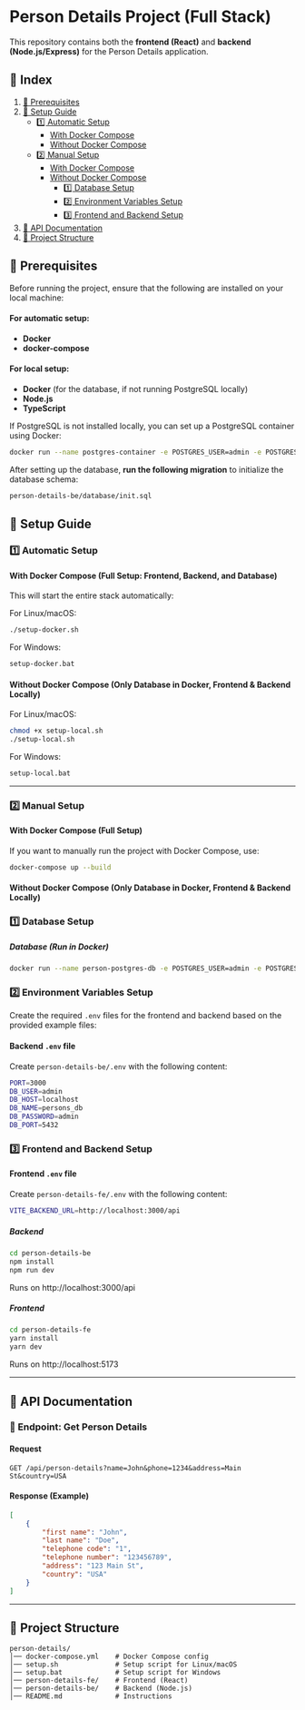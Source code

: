 # Person Details Project (Full Stack)

This repository contains both the **frontend (React)** and **backend (Node.js/Express)** for the Person Details application.

## 📌 Index
1. [🚀 Prerequisites](#-prerequisites)
2. [🚀 Setup Guide](#-setup-guide)
   - [1️⃣ Automatic Setup](#1️⃣-automatic-setup)
     - [With Docker Compose](#with-docker-compose-full-setup-frontend-backend-and-database)
     - [Without Docker Compose](#without-docker-compose-only-database-in-docker-frontend--backend-locally)
   - [2️⃣ Manual Setup](#2️⃣-manual-setup)
     - [With Docker Compose](#with-docker-compose-full-setup)
     - [Without Docker Compose](#without-docker-compose-only-database-in-docker-frontend--backend-locally)
       - [1️⃣ Database Setup](#1️⃣-database-setup)
       - [2️⃣ Environment Variables Setup](#2️⃣-environment-variables-setup)
       - [3️⃣ Frontend and Backend Setup](#3️⃣-frontend-and-backend-setup)
3. [🚀 API Documentation](#-api-documentation)
4. [📂 Project Structure](#-project-structure)

## 🚀 Prerequisites

Before running the project, ensure that the following are installed on your local machine:

#### For automatic setup:
- **Docker**
- **docker-compose**

#### For local setup:
- **Docker** (for the database, if not running PostgreSQL locally)
- **Node.js**
- **TypeScript**

If PostgreSQL is not installed locally, you can set up a PostgreSQL container using Docker:

```sh
docker run --name postgres-container -e POSTGRES_USER=admin -e POSTGRES_PASSWORD=admin -e POSTGRES_DB=persons_db -p 5432:5432 -d postgres
```

After setting up the database, **run the following migration** to initialize the database schema:

```sh
person-details-be/database/init.sql
```

## 🚀 Setup Guide

### **1️⃣ Automatic Setup**

#### **With Docker Compose (Full Setup: Frontend, Backend, and Database)**
This will start the entire stack automatically:

For Linux/macOS:
```sh
./setup-docker.sh
```

For Windows:
```bat
setup-docker.bat
```

#### **Without Docker Compose (Only Database in Docker, Frontend & Backend Locally)**
For Linux/macOS:
```sh
chmod +x setup-local.sh
./setup-local.sh
```

For Windows:
```bat
setup-local.bat
```

---

### **2️⃣ Manual Setup**

#### **With Docker Compose (Full Setup)**
If you want to manually run the project with Docker Compose, use:
```sh
docker-compose up --build
```

#### **Without Docker Compose (Only Database in Docker, Frontend & Backend Locally)**

### **1️⃣ Database Setup**
##### **Database (Run in Docker)**
```sh
docker run --name person-postgres-db -e POSTGRES_USER=admin -e POSTGRES_PASSWORD=admin -e POSTGRES_DB=persons_db -p 5432:5432 -d postgres
```

### **2️⃣ Environment Variables Setup**
Create the required `.env` files for the frontend and backend based on the provided example files:

#### **Backend `.env` file**
Create `person-details-be/.env` with the following content:
```sh
PORT=3000
DB_USER=admin
DB_HOST=localhost
DB_NAME=persons_db
DB_PASSWORD=admin
DB_PORT=5432
```

### **3️⃣ Frontend and Backend Setup**
#### **Frontend `.env` file**
Create `person-details-fe/.env` with the following content:
```sh
VITE_BACKEND_URL=http://localhost:3000/api
```

##### **Backend**
```sh
cd person-details-be
npm install
npm run dev
```
Runs on http://localhost:3000/api

##### **Frontend**
```sh
cd person-details-fe
yarn install
yarn dev
```
Runs on http://localhost:5173

---

## **🚀 API Documentation**
### **📌 Endpoint: Get Person Details**
#### **Request**
```http
GET /api/person-details?name=John&phone=1234&address=Main St&country=USA
```
#### **Response (Example)**
```json
[
    {
        "first name": "John",
        "last name": "Doe",
        "telephone code": "1",
        "telephone number": "123456789",
        "address": "123 Main St",
        "country": "USA"
    }
]
```

---

## 📂 Project Structure
```
person-details/
│── docker-compose.yml    # Docker Compose config
│── setup.sh              # Setup script for Linux/macOS
│── setup.bat             # Setup script for Windows
│── person-details-fe/    # Frontend (React)
│── person-details-be/    # Backend (Node.js)
│── README.md             # Instructions
```
